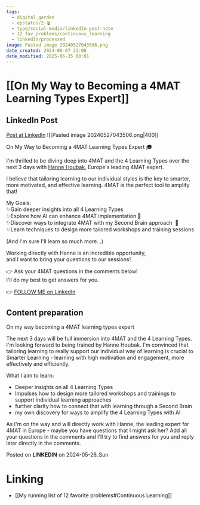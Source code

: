 ```yaml
---
tags:
  - digital_garden
  - epstatus/2-🪴
  - type/social-media/linkedIn-post-note
  - 12_fav_problems/continuous_learning
  - linkedin/processed
image: Pasted image 20240527043506.png
date_created: 2024-06-07 21:08
date_modified: 2025-06-25 00:01
---
```

# [[On My Way to Becoming a 4MAT Learning Types Expert]]

## LinkedIn Post

[Post at LinkedIn](https://www.linkedin.com/posts/sebastiankamilli_on-my-way-to-becoming-a-4mat-learning-types-activity-7200405333444362240-VEG-?utm_source=share&utm_medium=member_desktop)
![[Pasted image 20240527043506.png|400]]  

On My Way to Becoming a 4MAT Learning Types Expert 🎓  
  
I'm thrilled to be diving deep into 4MAT and the 4 Learning Types over the next 3 days with [](https://www.linkedin.com/in/ACoAAABu4oIBhM9AaaXVclPPngaKlvVKKy-FogU)[Hanne Houbak](https://www.linkedin.com/in/hanne-houbak-4aa5252/), Europe's leading 4MAT expert.  
  
I believe that tailoring learning to our individual styles is the key to smarter, more motivated, and effective learning. 4MAT is the perfect tool to amplify that!  
  
My Goals:  
✨Gain deeper insights into all 4 Learning Types  
✨Explore how AI can enhance 4MAT implementation 🤖  
✨Discover ways to integrate 4MAT with my Second Brain approach  🧠  
✨Learn techniques to design more tailored workshops and training sessions  
  
(And I'm sure I'll learn so much more...)  
  
Working directly with Hanne is an incredible opportunity,  
and I want to bring your questions to our sessions!  
  
👉 Ask your 4MAT questions in the comments below!  
I'll do my best to get answers for you.

👉 [FOLLOW ME on LinkedIn](https://www.linkedin.com/comm/mynetwork/discovery-see-all?usecase=PEOPLE_FOLLOWS&followMember=sebastiankamilli)

## Content preparation

On my way becoming a 4MAT learning types expert

The next 3 days will be full immersion into 4MAT and the 4 Learning Types. I'm looking forward to being trained by Hanne Houbak. I'm convinced that tailoring learning to really support our individual way of learning is crucial to Smarter Learning - learning with high motivation and engagement, more effectively and efficiently.

What I aim to learn:
+ Deeper insights on all 4 Learning Types
+ Impulses how to design more tailored workshops and trainings to support individual learning approaches
+ further clarity how to connect that with learning through a Second Brain
+ my own discovery for ways to amplify the 4 Learning Types with AI

As I'm on the way and will directly work with Hanne, the leading expert for 4MAT in Europe - maybe you have questions that I might ask her? Add all your questions in the comments and I'll try to find answers for you and reply later directly in the comments.

Posted on **LINKEDIN** on 2024-05-26_Sun

# Linking

+ [[My running list of 12 favorite problems#Continuous Learning]]